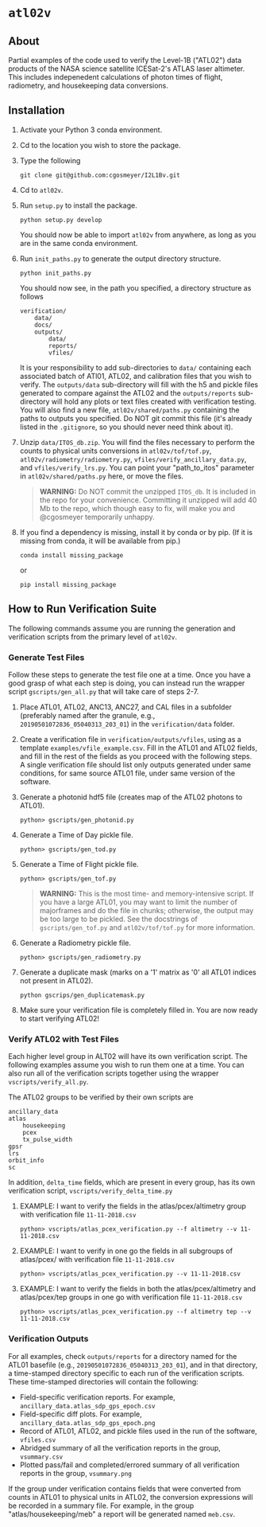 # `atl02v` 

## About

Partial examples of the code used to verify the Level-1B ("ATL02") data products of the NASA science satellite ICESat-2's ATLAS laser altimeter. This includes indepenedent calculations of photon times of flight, radiometry, and housekeeping data conversions.

## Installation

1. Activate your Python 3 conda environment.

2. Cd to the location you wish to store the package.

3. Type the following

    ```
    git clone git@github.com:cgosmeyer/I2L1Bv.git
    ```

4. Cd to `atl02v`.

5. Run `setup.py` to install the package.

    ```
    python setup.py develop
    ```
   You should now be able to import `atl02v` from anywhere, as long as you are in the same conda environment.

6. Run `init_paths.py` to generate the output directory structure.

    ```
    python init_paths.py
    ```
   You should now see, in the path you specified, a directory structure as follows

    ```
    verification/
        data/
        docs/
        outputs/
            data/
            reports/
            vfiles/
    ```
   It is your responsibility to add sub-directories to `data/` containing each associated batch of ATl01, ATL02, and calibration files that you wish to verify. The `outputs/data` sub-directory will fill with the h5 and pickle files generated to compare against the ATL02 and the `outputs/reports` sub-directory will hold any plots or text files created with verification testing. 
   You will also find a new file, `atl02v/shared/paths.py` containing the paths to outputs you specified. Do NOT git commit this file (it's already listed in the `.gitignore`, so you should never need think about it). 

7. Unzip `data/ITOS_db.zip`. You will find the files necessary to perform the counts to physical units conversions in `atl02v/tof/tof.py`, `atl02v/radiometry/radiometry.py`, `vfiles/verify_ancillary_data.py`, and `vfiles/verify_lrs.py`. You can point your "path_to_itos" parameter in `atl02v/shared/paths.py` here, or move the files.

    > **WARNING:** Do NOT commit the unzipped `ITOS_db`. It is included in the repo for your convenience. Committing it unzipped will add 40 Mb to the repo, which though easy to fix, will make you and @cgosmeyer temporarily unhappy.

8. If you find a dependency is missing, install it by conda or by pip. (If it is missing from conda, it will be available from pip.)

    ```
    conda install missing_package
    ```
    or
    ```
    pip install missing_package
    ```

## How to Run Verification Suite

The following commands assume you are running the generation and verification scripts from the primary level of `atl02v`.


### Generate Test Files

Follow these steps to generate the test file one at a time. Once you have a good grasp of what each step is doing, you can instead run the wrapper script `gscripts/gen_all.py` that will take care of steps 2-7. 

1. Place ATL01, ATL02, ANC13, ANC27, and CAL files in a subfolder (preferably named after the granule, e.g., `20190501072836_05040313_203_01`) in the `verification/data` folder.

2. Create a verification file in `verification/outputs/vfiles`, using as a template `examples/vfile_example.csv`. Fill in the ATL01 and ATL02 fields, and fill in the rest of the fields as you proceed with the following steps. A single verification file should list only outputs generated under same conditions, for same source ATL01 file, under same version of the software.

3. Generate a photonid hdf5 file (creates map of the ATL02 photons to ATL01).
    
    ```
    python> gscripts/gen_photonid.py
    ```
 
4. Generate a Time of Day pickle file.

    ```
    python> gscripts/gen_tod.py
    ```

5. Generate a Time of Flight pickle file.

    ```
    python> gscripts/gen_tof.py
    ```
    
    > **WARNING:** This is the most time- and memory-intensive script. If you have a large ATL01, you may want to limit the number of majorframes and do the file in chunks; otherwise, the output may be too large to be pickled. See the docstrings of `gscripts/gen_tof.py` and `atl02v/tof/tof.py` for more information.

6. Generate a Radiometry pickle file.

    ```
    python> gscripts/gen_radiometry.py
    ```

7. Generate a duplicate mask (marks on a '1' matrix as '0' all ATL01 indices not present in ATL02).

    ```
    python gscrips/gen_duplicatemask.py
    ```

8. Make sure your verification file is completely filled in. You are now ready to start verifying ATL02!


### Verify ATL02 with Test Files

Each higher level group in ALT02 will have its own verification script. The following examples assume you wish to run them one at a time. You can also run all of the verification scripts together using the wrapper `vscripts/verify_all.py`.

The ATL02 groups to be verified by their own scripts are

    ancillary_data
    atlas
        housekeeping
        pcex
        tx_pulse_width
    gpsr
    lrs
    orbit_info
    sc

In addition, `delta_time` fields, which are present in every group, has its own verification script, `vscripts/verify_delta_time.py`

1. EXAMPLE: I want to verify the fields in the atlas/pcex/altimetry group with verification file `11-11-2018.csv`

    ```
    python> vscripts/atlas_pcex_verification.py --f altimetry --v 11-11-2018.csv
    ```

2. EXAMPLE: I want to verify in one go the fields in all subgroups of atlas/pcex/ with verification file `11-11-2018.csv`

    ```
    python> vscripts/atlas_pcex_verification.py --v 11-11-2018.csv
    ```

3. EXAMPLE: I want to verify the fields in both the atlas/pcex/altimetry and atlas/pcex/tep groups in one go with verification file `11-11-2018.csv`

    ```
    python> vscripts/atlas_pcex_verification.py --f altimetry tep --v 11-11-2018.csv
    ```

### Verification Outputs

For all examples, check `outputs/reports` for a directory named for the ATL01 basefile (e.g., `20190501072836_05040313_203_01`), and in that directory, a time-stamped directory specific to each run of the verification scripts. These time-stamped directories will contain the following:

* Field-specific verification reports.  For example, `ancillary_data.atlas_sdp_gps_epoch.csv`
* Field-specific diff plots. For example, `ancillary_data.atlas_sdp_gps_epoch.png`
* Record of ATL01, ATL02, and pickle files used in the run of the software, `vfiles.csv`
* Abridged summary of all the verification reports in the group, `vsummary.csv`
* Plotted pass/fail and completed/errored summary of all verification reports in the group, `vsummary.png`

If the group under verification contains fields that were converted from counts in ATL01 to physical units in ATL02, the conversion expressions will be recorded in a summary file. For example, in the group "atlas/housekeeping/meb" a report will be generated named `meb.csv`.

